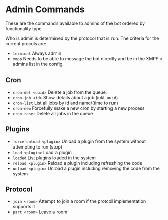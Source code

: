 # Admin Commands

These are the commands available to admins of the bot ordered by
functionality type.

Who is admin is determined by the protocol that is run. The criteria
for the current procols are:

- `terminal` Always admin
- `xmpp` Needs to be able to message the bot directly and be in the
  XMPP > admins list in the config.

## Cron

- `cron-del <uuid>` Delete a job from the queue.
- `cron-job <id>` Show details about a job (inkl. `uuid`)
- `cron-list` List all jobs by id and name/(time to run)
- `cron-new` Forcefully make a new cron by starting a new process
- `cron-reset` Delete all jobs in the queue

## Plugins

- `force-unload <plugin>` Unload a plugin from the system without attempting to run (stop)
- `load <plugin>` Load a plugin
- `loaded` List plugins loaded in the system
- `reload <plugin>` Reload a plugin including refreshing the code
- `unload <plugin>` Unload a plugin including removing the code from the system

## Protocol

- `join <room>` Attempt to join a room if the protcol implementation supports it
- `part <room>` Leave a room
